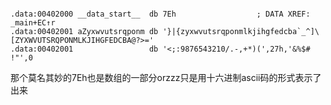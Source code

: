 ```

.data:00402000 __data_start__  db 7Eh                  ; DATA XREF: _main+EC↑r
.data:00402001 aZyxwvutsrqponm db '}|{zyxwvutsrqponmlkjihgfedcba`_^]\[ZYXWVUTSRQPONMLKJIHGFEDCBA@?>='
.data:00402001                 db '<;:9876543210/.-,+*)(',27h,'&%$# !"',0

```

那个莫名其妙的7Eh也是数组的一部分orzzz只是用十六进制ascii码的形式表示了出来